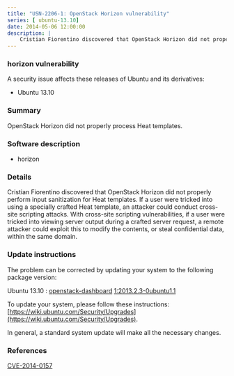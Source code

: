 ```yaml
---
title: "USN-2206-1: OpenStack Horizon vulnerability"
series: [ ubuntu-13.10]
date: 2014-05-06 12:00:00
description: |
    Cristian Fiorentino discovered that OpenStack Horizon did not properly perform input sanitization for Heat templates. If a user were tricked into using a specially crafted Heat template, an attacker could conduct cross-site scripting attacks. With cross-site scripting vulnerabilities, if a user were tricked into viewing server output during a crafted server request, a remote attacker could exploit this to modify the contents, or steal confidential data, within the same domain. 
--- 
```

 
### horizon vulnerability

A security issue affects these releases of Ubuntu and its derivatives:

* Ubuntu 13.10

### Summary

OpenStack Horizon did not properly process Heat templates. 

### Software description

* horizon 

### Details

Cristian Fiorentino discovered that OpenStack Horizon did not properly perform input sanitization for Heat templates. If a user were tricked into using a specially crafted Heat template, an attacker could conduct cross-site scripting attacks. With cross-site scripting vulnerabilities, if a user were tricked into viewing server output during a crafted server request, a remote attacker could exploit this to modify the contents, or steal confidential data, within the same domain. 

### Update instructions

The problem can be corrected by updating your system to the following package version:

Ubuntu 13.10
 : [openstack-dashboard](https://launchpad.net/ubuntu/+source/horizon) <span> [1:2013.2.3-0ubuntu1.1](https://launchpad.net/ubuntu/+source/horizon/1:2013.2.3-0ubuntu1.1) </span> 

To update your system, please follow these instructions: [https://wiki.ubuntu.com/Security/Upgrades](https://wiki.ubuntu.com/Security/Upgrades).

In general, a standard system update will make all the necessary changes. 

### References

 [CVE-2014-0157](http://people.ubuntu.com/~ubuntu-security/cve/CVE-2014-0157)
 
